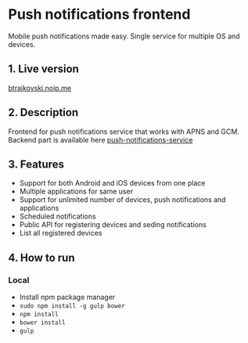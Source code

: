 # Push notifications frontend
Mobile push notifications made easy. Single service for multiple OS and devices.

## 1. Live version

[btrajkovski.noip.me](http://btrajkovski.noip.me/#/login)

## 2. Description
Frontend for push notifications service that works with APNS and GCM. 
Backend part is available here [push-notifications-service](https://github.com/btrajkovski/push-notifications-service)

## 3. Features
* Support for both Android and iOS devices from one place
* Multiple applications for same user
* Support for unlimited number of devices, push notifications and applications
* Scheduled notifications
* Public API for registering devices and seding notifications
* List all registered devices

## 4. How to run
### Local
* Install npm package manager
* `sudo npm install -g gulp bower`
* `npm install`
* `bower install`
* `gulp`

